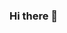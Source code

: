 ### Hi there 👋

<!--
Meu nome é Valdir Teixeira dos Santos
Morando em Curitiba/PR - Brasil

Estudei Matemática na Universidade Federal do Paraná,
Tecnologo em Administração na Faculdade Positivo
Atualmente estudando linguagem de Programção na escola Cubos Academy
Um curso de Desenvolvimento de Software - Foco em Backend, com uma bolsa de estudos
totalmente patrocinada pela empresa IFood.

<div>
<image heigth = "180cm" ![Anurag's GitHub stats](https://github-readme-stats.vercel.app/api?username=Vtsnet&show_icons=true&theme=transparent)>
</div>
